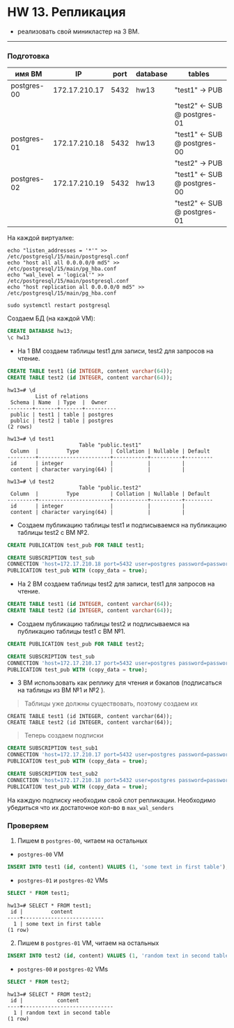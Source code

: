 # HW 13. Репликация
- реализовать свой миникластер на 3 ВМ. 
<hr>
 
### Подготовка


| имя ВМ      | IP            | port | database | tables                       |
|-------------|---------------|------|----------|------------------------------|
| postgres-00 | 172.17.210.17 | 5432 | hw13     | "test1" -> PUB               |
|             |               |      |          | "test2" <- SUB @ postgres-01 |
| postgres-01 | 172.17.210.18 | 5432 | hw13     | "test1" <- SUB @ postgres-00 |
|             |               |      |          | "test2" -> PUB               |
| postgres-02 | 172.17.210.19 | 5432 | hw13     | "test1" <- SUB @ postgres-00 |
|             |               |      |          | "test2" <- SUB @ postgres-01 |

На каждой виртуалке:
```commandline
echo "listen_addresses = '*'" >> /etc/postgresql/15/main/postgresql.conf
echo "host all all 0.0.0.0/0 md5" >> /etc/postgresql/15/main/pg_hba.conf
echo "wal_level = 'logical'" >> /etc/postgresql/15/main/postgresql.conf
echo "host replication all 0.0.0.0/0 md5" >> /etc/postgresql/15/main/pg_hba.conf

sudo systemctl restart postgresql
```
Создаем БД (на каждой VM):
```sql
CREATE DATABASE hw13;
\c hw13
```

 - На 1 ВМ создаем таблицы test1 для записи, test2 для запросов на чтение.
```sql
CREATE TABLE test1 (id INTEGER, content varchar(64));
CREATE TABLE test2 (id INTEGER, content varchar(64));
```
```commandline
hw13=# \d
         List of relations
 Schema | Name  | Type  |  Owner   
--------+-------+-------+----------
 public | test1 | table | postgres
 public | test2 | table | postgres
(2 rows)

hw13=# \d test1
                       Table "public.test1"
 Column  |         Type          | Collation | Nullable | Default 
---------+-----------------------+-----------+----------+---------
 id      | integer               |           |          | 
 content | character varying(64) |           |          | 

hw13=# \d test2
                       Table "public.test2"
 Column  |         Type          | Collation | Nullable | Default 
---------+-----------------------+-----------+----------+---------
 id      | integer               |           |          | 
 content | character varying(64) |           |          | 
```

 - Создаем публикацию таблицы test1 и подписываемся на публикацию таблицы test2 с ВМ №2.
```sql
CREATE PUBLICATION test_pub FOR TABLE test1;

CREATE SUBSCRIPTION test_sub
CONNECTION 'host=172.17.210.18 port=5432 user=postgres password=password dbname=hw13'
PUBLICATION test_pub WITH (copy_data = true);
```

 - На 2 ВМ создаем таблицы test2 для записи, test1 для запросов на чтение.
```sql
CREATE TABLE test1 (id INTEGER, content varchar(64));
CREATE TABLE test2 (id INTEGER, content varchar(64));
```

 - Создаем публикацию таблицы test2 и подписываемся на публикацию таблицы test1 с ВМ №1.
```sql
CREATE PUBLICATION test_pub FOR TABLE test2;

CREATE SUBSCRIPTION test_sub
CONNECTION 'host=172.17.210.17 port=5432 user=postgres password=password dbname=hw13'
PUBLICATION test_pub WITH (copy_data = true);
```

 - 3 ВМ использовать как реплику для чтения и бэкапов (подписаться на таблицы из ВМ №1 и №2 ).
> Таблицы уже должны существовать, поэтому создаем их
```
CREATE TABLE test1 (id INTEGER, content varchar(64));
CREATE TABLE test2 (id INTEGER, content varchar(64));
```
> Теперь создаем подписки
```sql
CREATE SUBSCRIPTION test_sub1
CONNECTION 'host=172.17.210.17 port=5432 user=postgres password=password dbname=hw13'
PUBLICATION test_pub WITH (copy_data = true);

CREATE SUBSCRIPTION test_sub2
CONNECTION 'host=172.17.210.18 port=5432 user=postgres password=password dbname=hw13'
PUBLICATION test_pub WITH (copy_data = true);
```
На каждую подписку необходим свой слот репликации. Необходимо убедиться что их достаточное кол-во в `max_wal_senders`

### Проверяем

1. Пишем в `postgres-00`, читаем на остальных

 - `postgres-00` VM
```sql
INSERT INTO test1 (id, content) VALUES (1, 'some text in first table');
```

 - `postgres-01` и `postgres-02` VMs
```sql
SELECT * FROM test1;
```
```commandline
hw13=# SELECT * FROM test1;
 id |         content          
----+--------------------------
  1 | some text in first table
(1 row)
```
2. Пишем в `postgres-01` VM, читаем на остальных

```sql
INSERT INTO test2 (id, content) VALUES (1, 'random text in second table');
```

 - `postgres-00` и `postgres-02` VMs
```sql
SELECT * FROM test2;
```
```commandline
hw13=# SELECT * FROM test2;
 id |           content           
----+-----------------------------
  1 | random text in second table
(1 row)
```
